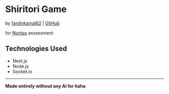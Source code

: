 # Shiritori Game

by [fardinkamal62](https://faridkamal62.vercel.app/) | [GitHub](https://github.com/faridkamal62)

for [Nyntax](https://nyntax.com/) assessment

## Technologies Used

- Next.js
- Node.js
- Socket.io


---
**Made entirely without any Ai for haha**
